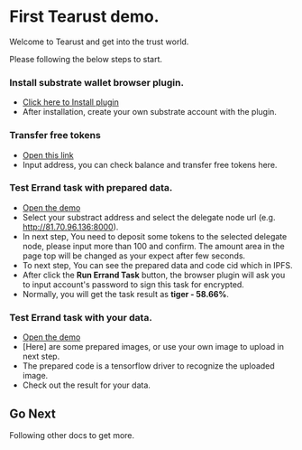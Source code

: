 # First Tearust demo.

Welcome to Tearust and get into the trust world.

Please following the below steps to start.

### Install substrate wallet browser plugin.

* [Click here to Install plugin](https://github.com/polkadot-js/extension)
* After installation, create your own substrate account with the plugin.

### Transfer free tokens
* [Open this link](http://81.70.96.136/#/tools/layer1_faucet)
* Input address, you can check balance and transfer free tokens here.

### Test Errand task with prepared data.
* [Open the demo](http://81.70.96.136:8080/ipfs/QmfN8jUUqddZbE7K1w5AG84GnYJtkC33LtzhDr9mEmWVYT/)
* Select your substract address and select the delegate node url (e.g. http://81.70.96.136:8000).
* In next step, You need to deposit some tokens to the selected delegate node, please input more than 100 and confirm. The amount area in the page top will be changed as your expect after few seconds.
* To next step, You can see the prepared data and code cid which in IPFS.
* After click the **Run Errand Task** button, the browser plugin will ask you to input account's password to sign this task for encrypted.
* Normally, you will get the task result as **tiger - 58.66%**.


### Test Errand task with your data.
* [Open the demo](http://81.70.96.136:8080/ipfs/QmeUDxyZZ9djsd5YH7ncJmvKeX1t7M2dJyoYeTekDHV1ic/)
* [Here] are some prepared images, or use your own image to upload in next step.
* The prepared code is a tensorflow driver to recognize the uploaded image.
* Check out the result for your data.

## Go Next
Following other docs to get more.


